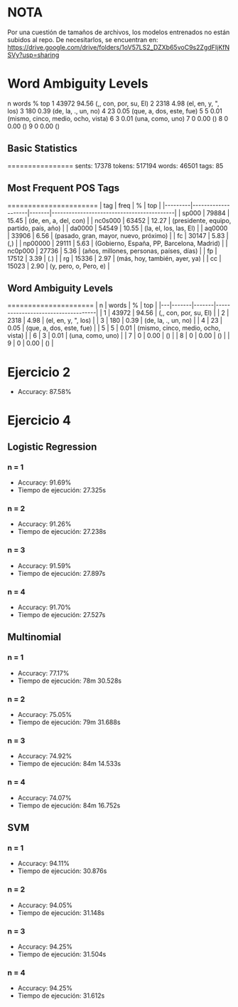 # NOTA
Por una cuestión de tamaños de archivos, los modelos entrenados no están subidos al repo. De necesitarlos, se encuentran en: https://drive.google.com/drive/folders/1oV57LS2_DZXb65voC9s2ZgdFIjKfNSVy?usp=sharing


Word Ambiguity Levels
=====================
n words % top
1 43972 94.56 (,, con, por, su, El)
2 2318  4.98  (el, en, y, ", los)
3 180 0.39  (de, la, ., un, no)
4 23  0.05  (que, a, dos, este, fue)
5 5 0.01  (mismo, cinco, medio, ocho, vista)
6 3 0.01  (una, como, uno)
7 0 0.00  ()
8 0 0.00  ()
9 0 0.00  ()


## Basic Statistics
================
sents: 17378
tokens: 517194
words: 46501
tags: 85

## Most Frequent POS Tags
======================
| tag     | freq               | %     | top                                       | 
|---------|--------------------|-------|-------------------------------------------| 
| sp000   | 79884              | 15.45 | (de, en, a, del, con)                     | 
| nc0s000 | 63452              | 12.27 | (presidente, equipo, partido, país, año)  | 
| da0000  | 54549              | 10.55 | (la, el, los, las, El)                    | 
| aq0000  | 33906              | 6.56  | (pasado, gran, mayor, nuevo, próximo)     | 
| fc      | 30147              | 5.83  | (,)                                       | 
| np00000 | 29111              | 5.63  | (Gobierno, España, PP, Barcelona, Madrid) | 
| nc0p000 | 27736              | 5.36  | (años, millones, personas, países, días)  | 
| fp      | 17512              | 3.39  | (.)                                       | 
| rg      | 15336              | 2.97  | (más, hoy, también, ayer, ya)             | 
| cc      | 15023              | 2.90  | (y, pero, o, Pero, e)                     | 



## Word Ambiguity Levels
=====================
| n | words | %     | top                                | 
|---|-------|-------|------------------------------------| 
| 1 | 43972 | 94.56 | (,, con, por, su, El)              | 
| 2 | 2318  | 4.98  | (el, en, y, ", los)                | 
| 3 | 180   | 0.39  | (de, la, ., un, no)                | 
| 4 | 23    | 0.05  | (que, a, dos, este, fue)           | 
| 5 | 5     | 0.01  | (mismo, cinco, medio, ocho, vista) | 
| 6 | 3     | 0.01  | (una, como, uno)                   | 
| 7 | 0     | 0.00  | ()                                 | 
| 8 | 0     | 0.00  | ()                                 | 
| 9 | 0     | 0.00  | ()                                 | 


# Ejercicio 2

+ Accuracy: 87.58%

# Ejercicio 4

## Logistic Regression
### n = 1
+ Accuracy: 91.69%
+ Tiempo de ejecución: 27.325s

### n = 2
+ Accuracy: 91.26%
+ Tiempo de ejecución: 27.238s

### n = 3
+ Accuracy: 91.59%
+ Tiempo de ejecución: 27.897s

### n = 4
+ Accuracy: 91.70%
+ Tiempo de ejecución: 27.527s

## Multinomial
### n = 1
+ Accuracy: 77.17%
+ Tiempo de ejecución: 78m 30.528s

### n = 2
+ Accuracy: 75.05%
+ Tiempo de ejecución: 79m 31.688s

### n = 3
+ Accuracy: 74.92%
+ Tiempo de ejecución: 84m 14.533s

### n = 4
+ Accuracy: 74.07%
+ Tiempo de ejecución: 84m 16.752s

## SVM
### n = 1
+ Accuracy: 94.11%
+ Tiempo de ejecución: 30.876s

### n = 2
+ Accuracy: 94.05%
+ Tiempo de ejecución: 31.148s

### n = 3
+ Accuracy: 94.25%
+ Tiempo de ejecución: 31.504s

### n = 4
+ Accuracy: 94.25%
+ Tiempo de ejecución: 31.612s